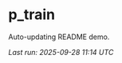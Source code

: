 # p_train

Auto-updating README demo.

<!--START_SECTION:status-->
_Last run: 2025-09-28 11:14 UTC_
<!--END_SECTION:status-->


























































































































































































































































































































































































































































































































































































































































































































































































































































































































